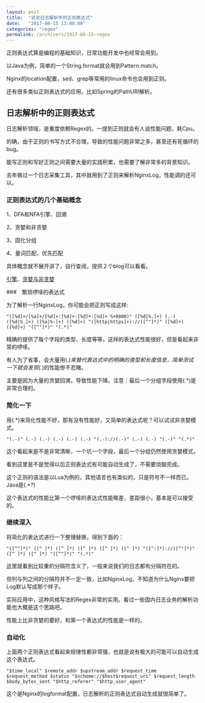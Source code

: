 ```yaml
---
layout: post
title:  "说说日志解析中的正则表达式"
date:   "2017-06-15 13:00:00"
categories: "regex"
permalink: /archivers/2017-06-15-regex
---
```


正则表达式算是编程的基础知识，日常功能开发中也经常会用到。

以Java为例，简单的一个String.format就会用到Pattern.match。

Nginx的location配置，sed、grep等常用的linux命令也会用到正则。

还有很多类似正则表达式的应用，比如Spring的PathURI解析。

## 日志解析中的正则表达式

日志解析领域，是重度依赖Regex的。一提到正则就会有人说性能问题，耗Cpu。

的确，由于正则的书写方式不合理，导致的性能问题非常之多，甚至还有死循环的bug。

能写正则和写好正则之间需要大量的实践积累，也需要了解非常多的背景知识。

去年做过一个日志采集工具，其中就用到了正则来解析NginxLog，性能调的还可以。

### 正则表达式的几个基础概念

1、DFA和NFA引擎、回溯

2、贪婪和非贪婪

3、固化分组

4、量词匹配、优先匹配

具体概念就不展开讲了，自行查阅，提供２个blog可以看看。

[引擎](http://blog.csdn.net/yangzhongxuan/article/details/6968556)、[贪婪与非贪婪](http://blog.csdn.net/lxcnn/article/details/4756030)

###　繁琐啰嗦的表达式

为了解析一行NginxLog，你可能会把正则写成这样:

```
"([%d]+/[%a]+/[%d]+:[%d]+:[%d]+:[%d]+ %+0800)" ([%d|%.]+) (.-) ([%d|%.]+) ([%a|%-]+) ([%d]+) "([http|https]+)://([^"]*)" ([%d]+) ([%d]+) "([^"]*)" "(.*)"
```

精确的提供了每个字段的类型、长度等等，这样的表达式性能很好，但是看起来非常的啰嗦。

有人为了省事，会大量用(.*)来替代表达式中的明确的类型和长度信息，简单测试一下就会发现(.*)的性能惨不忍睹。

主要是因为大量的贪婪回溯，导致性能下降。注意：最后一个分组字段使用(.*)是非常合理的。

### 简化一下

用(.*)来简化性能不好，那有没有性能好，又简单的表达式呢？可以试试非贪婪模式。

```
"(.-)" (.-) (.-) (.-) (.-) (.-) "(.-)://(.-)" (.-) (.-) "(.-)" "(.*)"
```

这个看起来是不是非常清晰，一个坑一个字段，最后一个分组仍然使用贪婪模式。

看到这里是不是觉得以后正则表达式有可能自动生成了，不需要烧脑完成。

这个正则的语法是以Lua为例的，其他语言也有类似的，只是符号不一样而已。Java是(.*?)

这个表达式的性能比第一个啰嗦的表达式性能略差，差距很小，基本是可以接受的。

### 继续深入

将简化的表达式进行一下整理替换，得到下面的：

```
"([^"]*)" ([^ ]*) ([^ ]*) ([^ ]*) ([^ ]*) ([^ ]*) "([^:]*)://([^"]*)" ([^ ]*) ([^ ]*) "([^"]*)" "(.*)"
```
这里就看到比较重的分隔符含义了，一般来说我们的日志都有分隔符在的。

但列与列之间的分隔符并不一定一致，比如NginxLog，不知道为什么Nginx要把Log默认写成那个样子。

实际应用中，这种风格写法的Regex非常的实用。看过一些国内日志业务的解析功能也大概是这个思路吧。

性能上比非贪婪的要好，和第一个表达式的性能是一样的。

### 自动化

上面两个正则表达式看起来规律性都非常强，也就是说有极大的可能可以自动生成这个表达式。

```
"$time_local" $remote_addr $upstream_addr $request_time $request_method $status "$scheme://$host$request_uri" $request_length $body_bytes_sent "$http_referer" "$http_user_agent"
```
这个是Nginx的logformat配置，日志解析的正则表达式自动生成就很简单了。
